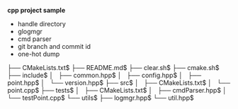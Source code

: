 **cpp project sample**

+ handle directory
+ glogmgr
+ cmd parser
+ git branch and commit id
+ one-hot dump

├── CMakeLists.txt$
├── README.md$
├── clear.sh$
├── cmake.sh$
├── include$
│   ├── common.hpp$
│   ├── config.hpp$
│   ├── point.hpp$
│   └── version.hpp$
├── src$
│   ├── CMakeLists.txt$
│   └── point.cpp$
├── tests$
│   ├── CMakeLists.txt$
│   ├── cmdParser.hpp$
│   └── testPoint.cpp$
└── utils$
    ├── logmgr.hpp$
    └── util.hpp$

